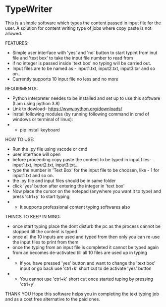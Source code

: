 # TypeWriter
This is a simple software which types the content passed in input file for the user. A solution for content writing type of jobs where copy paste is not allowed. 


FEATURES:
- Simple user interface with 'yes' and 'no' button to start typint from inut file and 'text box' to take the input file number to read from
- if no integer is passed inside 'text box' no typing will be carried out.
- Input files are to be named as - input1.txt, input2.txt, input3.txr and so on..
-  Currently supports 10 input file no less and  no more


REQUIRMENTS:
- Python interpreter needes to be installed and set up to use this software (I am using python 3.8)
- Link to dowload- https://www.python.org/downloads/
- install following modules (by running following command in cmd of windows or terminal of linux):
-  - pip install keyboard



HOW TO USE:
- Run the .py file using vscode or cmd
- user interface will open
- before proceeding copy paste the content to be typed in input files- input1.txt, input2.txt, input3.txt...
- type the number in 'Text Box' for the input file to be choosen, like - 1 for input1.txt and so on.
- the .py file and input files should be in same folder
- click 'yes' button after entering the integer in 'text box'
- Now place the cursor on the notepad (anywhere you want it to type) and press 'ctrl+y' to start typing
- * It supports professional content typing softwares also

THINGS TO KEEP IN MIND:
- once start typing place the dont disturb the pc as the process cannot be stopped till the content is typed
- once all the 10 inputs are used and typed from then only you can re-use the input files to print from them
- once the typing from an input file is completed it cannot be typed again from an becomes de-activated till all 10 files are used up in typing
- * If you have pressed 'yes' button and want to change the 'text box' input or go back use 'ctrl+k' short cut to de activate 'yes' button
- * You cannot use 'ctrl+k' short cut once started tuping by pressing 'ctrl+y'


THANK YOU
Hope this software helps you in completing the text typing job and as a cost free alternative to the paid ones.
